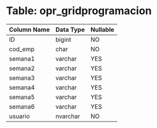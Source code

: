 # Table: opr_gridprogramacion

| Column Name | Data Type | Nullable |
|-------------|-----------|----------|
| ID | bigint | NO |
| cod_emp | char | NO |
| semana1 | varchar | YES |
| semana2 | varchar | YES |
| semana3 | varchar | YES |
| semana4 | varchar | YES |
| semana5 | varchar | YES |
| semana6 | varchar | YES |
| usuario | nvarchar | NO |
